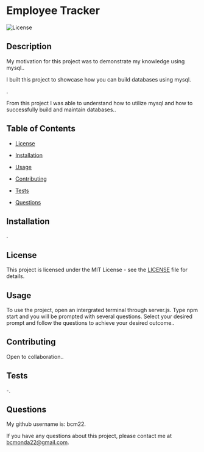 
  # Employee Tracker

  ![License](https://img.shields.io/badge/license-MIT-brightgreen)

  
  ## Description
  
  My motivation for this project was to demonstrate my knowledge using mysql..
  
  I built this project to showcase how you can build databases using mysql.

  .

  From this project I was able to understand how to utilize mysql and how to successfully build and maintain databases..

  ## Table of Contents
  * [License](*license)

  * [Installation](#installation)
  * [Usage](#usage)
  * [Contributing](#contributing)
  * [Tests](#tests)
  * [Questions](#questions)
  
  ## Installation
  
  .

  ## License
 This project is licensed under the MIT License - see the [LICENSE](LICENSE) file for details.

  
  ## Usage

  To use the project, open an intergrated terminal through server.js. Type npm start and you will be prompted with several questions. Select your desired prompt and follow the questions to achieve your desired outcome..

  ## Contributing

  Open to collaboration..

  ## Tests

  -.

  ## Questions

  My github username is: bcm22.

  If you have any questions about this project, please contact me at bcmonda22@gmail.com.
  
  